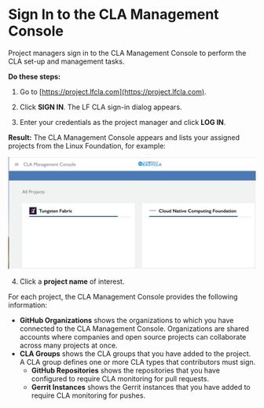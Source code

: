 # Sign In to the CLA Management Console

Project managers sign in to the CLA Management Console to perform the CLA set-up and management tasks.

**Do these steps:**

1. Go to [https://project.lfcla.com](https://project.lfcla.com).

2. Click **SIGN IN**. The LF CLA sign-in dialog appears.

3. Enter your credentials as the project manager and click **LOG IN**.

**Result:** The CLA Management Console appears and lists your assigned projects from the Linux Foundation, for example:

![CLA Management All Projects](../../.gitbook/assets/cla-management-all-projects.png)

4. Click a **project name** of interest.

For each project, the CLA Management Console provides the following information:

* **GitHub Organizations** shows the organizations to which you have connected to the CLA Management Console. Organizations are shared accounts where companies and open source projects can collaborate across many projects at once.
* **CLA Groups** shows the CLA groups that you have added to the project. A CLA group defines one or more CLA types that contributors must sign.
  * **GitHub Repositories** shows the repositories that you have configured to require CLA monitoring for pull requests.
  * **Gerrit Instances** shows the Gerrit instances that you have added to require CLA monitoring for pushes.


